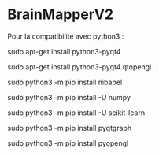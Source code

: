 # BrainMapperV2

Pour la compatibilité avec python3 :


sudo apt-get install python3-pyqt4

sudo apt-get install python3-pyqt4.qtopengl


sudo python3 -m pip install nibabel

sudo python3 -m pip install -U numpy

sudo python3 -m pip install -U scikit-learn

sudo python3 -m pip install pyqtgraph

sudo python3 -m pip install pyopengl
